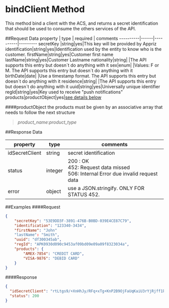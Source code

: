 bindClient Method
================================

This method bind a client with the ACS, and returns a secret identification that should be used to consume the others services of the API.

##Request Data
 property  | type | required | comments
 ----------|------|----------|---------
 secretKey |string|yes|This key will be provided by Appriz
identification|string|yes|Identification used by the entity to know who is the customer.
firstName|string|yes|Customer first name
lastName|string|yes|Customer Lastname
nationality|string| |The API supports this entry but doesn´t do anything with it
sex|enum| |Values: F or M.  The API supports this entry but doesn´t do anything with it
birthDate|date| |Use a timestamp format. The API supports this entry but doesn´t do anything with it
residence|string| |The API supports this entry but doesn´t do anything with it
uuid|string|yes|Universally unique identifier
regId|string|yes|Key used to receive "push notifications" 
products|productObject|yes|[see details below]()

####productObject 
the products must be given by an associative array that needs to follow the next structure
> *product_name*:*product_type*

##Response Data

  property | type | comments
 ----------|------|---------
idSecretClient|string|secret identification 
status|integer| 200 : OK<br> 452: Request data missed <br> 506: Internal Error due invalid request data
error|object| use a JSON.stringify. ONLY FOR STATUS 452.

##Examples
####Request

```json
{
    "secretKey": "53E9DD3F-3891-476B-B0BD-039E4CE87C79",
    "identification": "123340-3434",
    "firstName": "John"
    "lastName": "Smith",
    "uuid": "df300345ab",
    "regId": "APK0930d090c9453af09bd09e09a09f8323034a",
    "products": {
        "AMEX-7854": "CREDIT CARD",
        "VISA-9876": "DEBID CARD"
    }
}
```

####Response
```json
{
  "idSecretClient": "rtLtgs9/+XnHhJy/RFq+xTg+KnP2B9OjFaUqKaiU3rYjRjff1kcAxW1veBwboz2Vc5T58vvUXTi5nUes4asHoNJbQsbc7zLNAHirrI8ra6xMnU4bhF8wkDeqBOHmWiomcn/UY858fEYAl+/Dpz53R2qHT9pU7Q+EVSTovgYogJ66WoNt7CoDkfh7zrb9vJZq7ojqskhVA6LUi9O4BhiI3Q==",
  "status": 200
}
```
